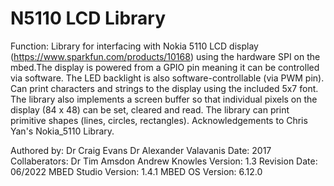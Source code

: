 
 N5110 LCD Library
=================

Function:              Library for interfacing with Nokia 5110 LCD display (https://www.sparkfun.com/products/10168) using 
                       the hardware SPI on the mbed.The display is powered from a GPIO pin meaning it can be controlled                              via software. The LED backlight is also software-controllable (via PWM pin). Can print characters                            and strings to the display using the included 5x7 font. The library also implements a screen buffer                          so that individual pixels on the display (84 x 48) can be set, cleared and read. The library can                              print primitive shapes (lines, circles, rectangles). Acknowledgements to Chris Yan's Nokia_5110                              Library.

Authored by:            Dr Craig Evans
                        Dr Alexander Valavanis
Date:                   2017
Collaberators:          Dr Tim Amsdon
                        Andrew Knowles
Version:                1.3
Revision Date:          06/2022 
MBED Studio Version:    1.4.1
MBED OS Version:        6.12.0
